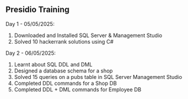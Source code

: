 ## Presidio Training

Day 1 - 05/05/2025: 
1) Downloaded and Installed SQL Server & Management Studio  
2) Solved 10 hackerrank solutions using C#

Day 2 - 06/05/2025: 
1) Learnt about SQL DDL and DML
2) Designed a database schema for a shop
3) Solved 15 queries on a pubs table in SQL Server Management Studio
4) Completed DDL commands for a Shop DB
5) Completed DDL + DML commands for Employee DB
